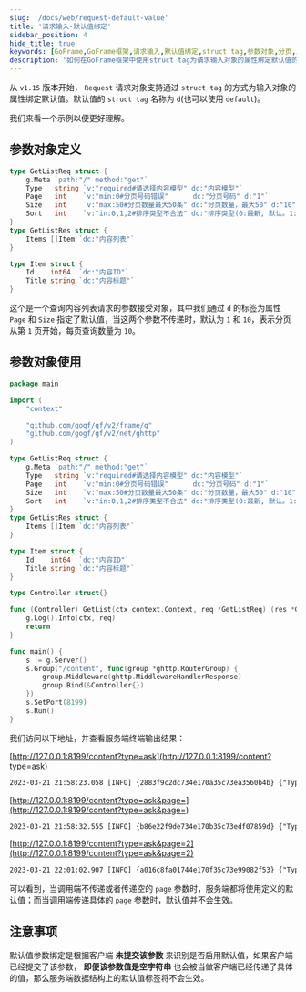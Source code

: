 ```yaml
---
slug: '/docs/web/request-default-value'
title: '请求输入-默认值绑定'
sidebar_position: 4
hide_title: true
keywords: [GoFrame,GoFrame框架,请求输入,默认值绑定,struct tag,参数对象,分页,服务端,中间件,ghttp]
description: '如何在GoFrame框架中使用struct tag为请求输入对象的属性绑定默认值的功能。通过示例展示了如何定义参数对象并为其属性设置默认值，以及如何在服务端处理和验证请求参数。特别强调了在未提交参数时，默认值将生效，而在提交了参数（即使为空）的情况下，默认值将被忽略。同时提供了一些关于默认值参数绑定的注意事项建议。'
---
```


从 `v1.15` 版本开始， `Request` 请求对象支持通过 `struct tag` 的方式为输入对象的属性绑定默认值。默认值的 `struct tag` 名称为 `d`(也可以使用 `default`)。

我们来看一个示例以便更好理解。

## 参数对象定义

```go
type GetListReq struct {
    g.Meta `path:"/" method:"get"`
    Type   string `v:"required#请选择内容模型" dc:"内容模型"`
    Page   int    `v:"min:0#分页号码错误"      dc:"分页号码" d:"1"`
    Size   int    `v:"max:50#分页数量最大50条" dc:"分页数量，最大50" d:"10"`
    Sort   int    `v:"in:0,1,2#排序类型不合法" dc:"排序类型(0:最新, 默认。1:活跃, 2:热度)"`
}
type GetListRes struct {
    Items []Item `dc:"内容列表"`
}

type Item struct {
    Id    int64  `dc:"内容ID"`
    Title string `dc:"内容标题"`
}
```

这个是一个查询内容列表请求的参数接受对象，其中我们通过 `d` 的标签为属性 `Page` 和 `Size` 指定了默认值，当这两个参数不传递时，默认为 `1` 和 `10`，表示分页从第 `1` 页开始，每页查询数量为 `10`。

## 参数对象使用

```go
package main

import (
    "context"

    "github.com/gogf/gf/v2/frame/g"
    "github.com/gogf/gf/v2/net/ghttp"
)

type GetListReq struct {
    g.Meta `path:"/" method:"get"`
    Type   string `v:"required#请选择内容模型" dc:"内容模型"`
    Page   int    `v:"min:0#分页号码错误"      dc:"分页号码" d:"1"`
    Size   int    `v:"max:50#分页数量最大50条" dc:"分页数量，最大50" d:"10"`
    Sort   int    `v:"in:0,1,2#排序类型不合法" dc:"排序类型(0:最新, 默认。1:活跃, 2:热度)"`
}
type GetListRes struct {
    Items []Item `dc:"内容列表"`
}

type Item struct {
    Id    int64  `dc:"内容ID"`
    Title string `dc:"内容标题"`
}

type Controller struct{}

func (Controller) GetList(ctx context.Context, req *GetListReq) (res *GetListRes, err error) {
    g.Log().Info(ctx, req)
    return
}

func main() {
    s := g.Server()
    s.Group("/content", func(group *ghttp.RouterGroup) {
        group.Middleware(ghttp.MiddlewareHandlerResponse)
        group.Bind(&Controller{})
    })
    s.SetPort(8199)
    s.Run()
}
```

我们访问以下地址，并查看服务端终端输出结果：

[http://127.0.0.1:8199/content?type=ask](http://127.0.0.1:8199/content?type=ask)

```html
2023-03-21 21:58:23.058 [INFO] {2883f9c2dc734e170a35c73ea3560b4b} {"Type":"ask","Page":1,"Size":10,"Sort":0}
```

[http://127.0.0.1:8199/content?type=ask&page=](http://127.0.0.1:8199/content?type=ask&page=)

```html
2023-03-21 21:58:32.555 [INFO] {b86e22f9de734e170b35c73edf07859d} {"Type":"ask","Page":1,"Size":10,"Sort":0}
```

[http://127.0.0.1:8199/content?type=ask&page=2](http://127.0.0.1:8199/content?type=ask&page=2)

```html
2023-03-21 22:01:02.907 [INFO] {a016c8fa01744e170f35c73e99082f53} {"Type":"ask","Page":2,"Size":10,"Sort":0}
```

可以看到，当调用端不传递或者传递空的 `page` 参数时，服务端都将使用定义的默认值；而当调用端传递具体的 `page` 参数时，默认值并不会生效。

## 注意事项

默认值参数绑定是根据客户端 **未提交该参数** 来识别是否启用默认值，如果客户端已经提交了该参数， **即便该参数值是空字符串** 也会被当做客户端已经传递了具体的值，那么服务端数据结构上的默认值标签将不会生效。